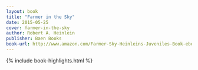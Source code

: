 ```yaml
---
layout: book
title: "Farmer in the Sky"
date: 2015-05-25
cover: farmer-in-the-sky
author: Robert A. Heinlein
publisher: Baen Books
book-url: http://www.amazon.com/Farmer-Sky-Heinleins-Juveniles-Book-ebook/dp/B00APAEDBW/
---
```


{% include book-highlights.html %}

